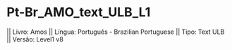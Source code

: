 # Pt-Br_AMO_text_ULB_L1

|| Livro: Amos
|| Língua: Português - Brazilian Portuguese
|| Tipo: Text ULB
|| Versão: Level1 v8